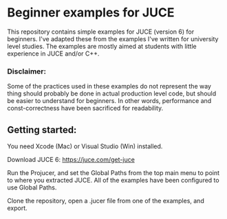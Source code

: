 # Beginner examples for JUCE

This repository contains simple examples for JUCE (version 6) for beginners. I've adapted these from the examples I've written for university level studies. The examples are mostly aimed at students with little experience in JUCE and/or C++.

### Disclaimer:
Some of the practices used in these examples do not represent the way thing should probably be done in actual production level code, but should be easier to understand for beginners. In other words, performance and const-correctness have been sacrificed for readability.

## Getting started:

You need Xcode (Mac) or Visual Studio (Win) installed.

Download JUCE 6:
https://juce.com/get-juce

Run the Projucer, and set the Global Paths from the top main menu to point to where you extracted JUCE. All of the examples have been configured to use Global Paths.

Clone the repository, open a .jucer file from one of the examples, and export.
